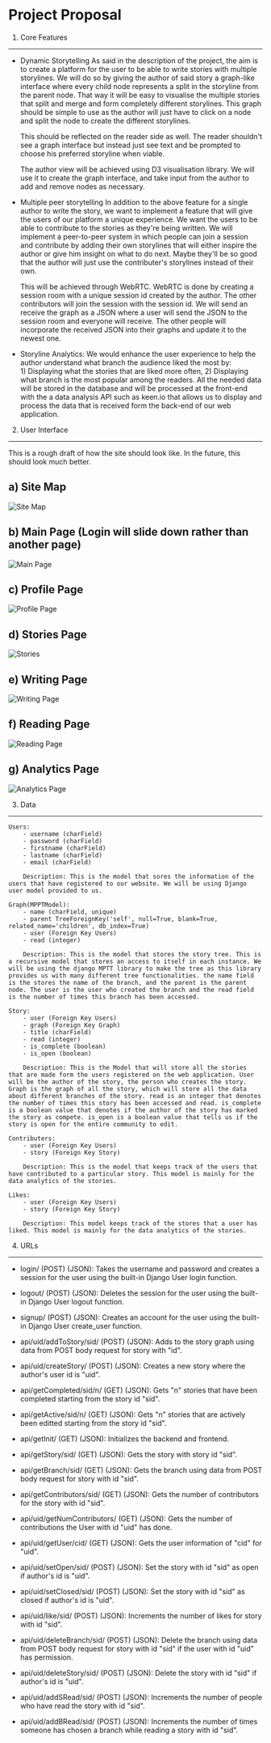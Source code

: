 Project Proposal
=================

1. Core Features
--------------------------
- Dynamic Storytelling
	As said in the description of the project, the aim is to create a platform for the user to be able to write stories with multiple storylines. We will do so by giving the author of said story a graph-like interface where every child node represents a split in the storyline from the parent node. That way it will be easy to visualise the multiple stories that split and merge and form completely different storylines. This graph should be simple to use as the author will just have to click on a node and split the node to create the different storylines. 

	This should be reflected on the reader side as well. The reader shouldn't see a graph interface but instead just see text and be prompted to choose his preferred storyline when viable.

	The author view will be achieved using D3 visualisation library. We will use it to create the graph interface, and take input from the author to add and remove nodes as necessary.

- Multiple peer storytelling
	In addition to the above feature for a single author to write the story, we want to implement a feature that will give the users of our platform a unique experience. We want the users to be able to contribute to the stories as they're being written. We will implement a peer-to-peer system in which people can join a session and contribute by adding their own storylines that will either inspire the author or give him insight on what to do next. Maybe they'll be so good that the author will just use the contributer's storylines instead of their own.

	This will be achieved through WebRTC. WebRTC is done by creating a session room with a unique session id created by the author. The other contributors will join the session with the session id. We will send an receive the graph as a JSON where a user will send the JSON to the session room and everyone will receive. The other people will incorporate the received JSON into their graphs and update it to the newest one.

- Storyline Analytics:
	We would enhance the user experience to help the author understand what branch the audience liked the most by:	
		1) Displaying what the stories that are liked more often, 
		2) Displaying what branch is the most popular among the readers. 
	All the needed data will be stored in the database and will be processed at the front-end with the a data analysis API such as keen.io that allows us to display and process the data that is received form the back-end of our web application.    

2. User Interface
--------------------------

This is a rough draft of how the site should look like. In the future, this should look much better.

a) Site Map
-------------
![Site Map](/proposal/Site_map.png?raw=true "Site Map")

b) Main Page (Login will slide down rather than another page)
------------
![Main Page](/proposal/Main_page.png?raw=true "Main Page (Login will slide down rather than another page")

c) Profile Page
---------------
![Profile Page](/proposal/Profile_page.png?raw=true "Profile Page")

d) Stories Page
----------------
![Stories](/proposal/Stories.png?raw=true "Stories Page")

e) Writing Page
----------------
![Writing Page](/proposal/Writing_page.png?raw=true "Writing Page")

f) Reading Page
---------------
![Reading Page](/proposal/Reading_page.png?raw=true "Reading Page")

g) Analytics Page
-----------------
![Analytics Page](/proposal/Analytics_page.png?raw=true "Analytics Page")


3. Data
--------------------------

	Users:
		- username (charField)
		- password (charField)
		- firstname (charField)
		- lastname (charField)
		- email (charField)

		Description: This is the model that sores the information of the users that have registered to our website. We will be using Django user model provided to us. 

	Graph(MPPTModel):
		- name (charField, unique)
		- parent TreeForeignKey('self', null=True, blank=True, related_name='children', db_index=True)
		- user (Foreign Key Users)
		- read (integer)

		Description: This is the model that stores the story tree. This is a recursive model that stores an access to itself in each instance. We will be using the django MPTT library to make the tree as this library provides us with many different tree functionalities. the name field is the stores the name of the branch, and the parent is the parent node. The user is the user who created the branch and the read field is the number of times this branch has been accessed. 

	Story: 
		- user (Foreign Key Users)
		- graph (Foreign Key Graph)
		- title (charField)
		- read (integer)
		- is_complete (boolean)
		- is_open (boolean)

		Description: This is the Model that will store all the stories that are made form the users registered on the web application. User will be the author of the story, the person who creates the story. Graph is the graph of all the story, which will store all the data about different branches of the story. read is an integer that denotes the number of times this story has been accessed and read. is_complete is a boolean value that denotes if the author of the story has marked the story as compete. is_open is a boolean value that tells us if the story is open for the entire community to edit. 

	Contributers:
		- user (Foreign Key Users)
		- story (Foreign Key Story)

		Description: This is the model that keeps track of the users that have contributed to a particular story. This model is mainly for the data analytics of the stories. 

	Likes: 
		- user (Foreign Key Users)
		- story (Foreign Key Story)

		Description: This model keeps track of the stores that a user has liked. This model is mainly for the data analytics of the stories.

4. URLs
--------------------------

- login/ (POST) (JSON): Takes the username and password and creates a session for the user using the built-in Django User login function. 

- logout/ (POST) (JSON): Deletes the session for the user using the built-in Django User logout function.

- signup/ (POST) (JSON): Creates an account for the user using the built-in Django User create_user function.

- api/uid/addToStory/sid/ (POST) (JSON): Adds to the story graph using data from POST body request for story with "id". 

- api/uid/createStory/ (POST) (JSON): Creates a new story where the author's user id is "uid".

- api/getCompleted/sid/n/ (GET) (JSON): Gets "n" stories that have been completed starting from the story id "sid".

- api/getActive/sid/n/ (GET) (JSON): Gets "n" stories that are actively been editted starting from the story id "sid".

- api/getInit/ (GET) (JSON): Initializes the backend and frontend.

- api/getStory/sid/ (GET) (JSON): Gets the story with story id "sid".

- api/getBranch/sid/ (GET) (JSON):  Gets the branch using data from POST body request for story with id "sid".

- api/getContributors/sid/ (GET) (JSON): Gets the number of contributors for the story with id "sid".

- api/uid/getNumContributors/ (GET) (JSON): Gets the number of contributions the User with id "uid" has done.

- api/uid/getUser/cid/ (GET) (JSON): Gets the user information of "cid" for "uid". 

- api/uid/setOpen/sid/ (POST) (JSON): Set the story with id "sid" as open if author's id is "uid".

- api/uid/setClosed/sid/ (POST) (JSON): Set the story with id "sid" as closed if author's id is "uid".

- api/uid/like/sid/ (POST) (JSON): Increments the number of likes for story with id "sid".

- api/uid/deleteBranch/sid/ (POST) (JSON): Delete the branch using data from POST body request for story with id "sid" if the user with id "uid" has permission.

- api/uid/deleteStory/sid/ (POST) (JSON): Delete the story with id "sid" if author's id is "uid".
- api/uid/addSRead/sid/ (POST) (JSON): Increments the number of people who have read the story with id "sid".

- api/uid/addBRead/sid/ (POST) (JSON): Increments the number of times someone has chosen a branch while reading a story with id "sid".
